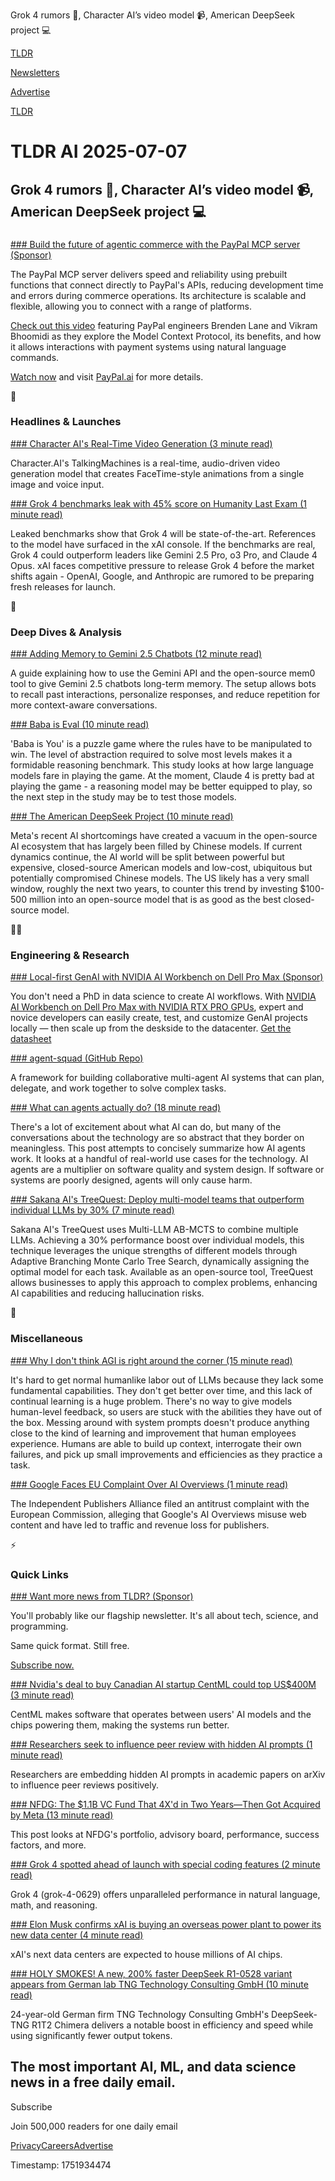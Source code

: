 Grok 4 rumors 🤖, Character AI’s video model 📹, American DeepSeek project 💻

[TLDR](/)

[Newsletters](/newsletters)

[Advertise](https://advertise.tldr.tech/)

[TLDR](/)

# TLDR AI 2025-07-07

## Grok 4 rumors 🤖, Character AI’s video model 📹, American DeepSeek project 💻

### 

[### Build the future of agentic commerce with the PayPal MCP server (Sponsor)](https://www.youtube.com/watch?v=_4CZ9XoJjlY)

The PayPal MCP server delivers speed and reliability using prebuilt functions that connect directly to PayPal's APIs, reducing development time and errors during commerce operations. Its architecture is scalable and flexible, allowing you to connect with a range of platforms.

[Check out this video](https://www.youtube.com/watch?v=_4CZ9XoJjlY) featuring PayPal engineers Brenden Lane and Vikram Bhoomidi as they explore the Model Context Protocol, its benefits, and how it allows interactions with payment systems using natural language commands.

[Watch now](https://www.youtube.com/watch?v=_4CZ9XoJjlY) and visit [PayPal.ai](https://www.paypal.ai/?utm_medium=tldrnewsletterpaidemail&utm_source=partner&utm_campaign=smbdeveloper&utm_content=fy25-agenticai) for more details.

🚀

### Headlines & Launches

[### Character AI's Real-Time Video Generation (3 minute read)](https://blog.character.ai/character-ais-real-time-video-breakthrough/?utm_source=tldrai)

Character.AI's TalkingMachines is a real-time, audio-driven video generation model that creates FaceTime-style animations from a single image and voice input.

[### Grok 4 benchmarks leak with 45% score on Humanity Last Exam (1 minute read)](https://www.testingcatalog.com/grok-4-benchmarks-leak-with-45-score-on-humanity-last-exam/?utm_source=tldrai)

Leaked benchmarks show that Grok 4 will be state-of-the-art. References to the model have surfaced in the xAI console. If the benchmarks are real, Grok 4 could outperform leaders like Gemini 2.5 Pro, o3 Pro, and Claude 4 Opus. xAI faces competitive pressure to release Grok 4 before the market shifts again - OpenAI, Google, and Anthropic are rumored to be preparing fresh releases for launch.

🧠

### Deep Dives & Analysis

[### Adding Memory to Gemini 2.5 Chatbots (12 minute read)](https://www.philschmid.de/gemini-with-memory?utm_source=tldrai)

A guide explaining how to use the Gemini API and the open-source mem0 tool to give Gemini 2.5 chatbots long-term memory. The setup allows bots to recall past interactions, personalize responses, and reduce repetition for more context-aware conversations.

[### Baba is Eval (10 minute read)](https://fi-le.net/baba/?utm_source=tldrai)

'Baba is You' is a puzzle game where the rules have to be manipulated to win. The level of abstraction required to solve most levels makes it a formidable reasoning benchmark. This study looks at how large language models fare in playing the game. At the moment, Claude 4 is pretty bad at playing the game - a reasoning model may be better equipped to play, so the next step in the study may be to test those models.

[### The American DeepSeek Project (10 minute read)](https://www.interconnects.ai/p/the-american-deepseek-project?utm_source=tldrai)

Meta's recent AI shortcomings have created a vacuum in the open-source AI ecosystem that has largely been filled by Chinese models. If current dynamics continue, the AI world will be split between powerful but expensive, closed-source American models and low-cost, ubiquitous but potentially compromised Chinese models. The US likely has a very small window, roughly the next two years, to counter this trend by investing $100-500 million into an open-source model that is as good as the best closed-source model.

👨‍💻

### Engineering & Research

[### Local-first GenAI with NVIDIA AI Workbench on Dell Pro Max (Sponsor)](https://www.delltechnologies.com/asset/en-us/products/workstations/briefs-summaries/ai-workbench-ebook.pdf?utm_source=tldrai)

You don't need a PhD in data science to create AI workflows. With [NVIDIA AI Workbench on Dell Pro Max with NVIDIA RTX PRO GPUs](https://www.delltechnologies.com/asset/en-us/products/workstations/briefs-summaries/ai-workbench-ebook.pdf), expert and novice developers can easily create, test, and customize GenAI projects locally — then scale up from the deskside to the datacenter. [Get the datasheet](https://www.delltechnologies.com/asset/en-us/products/workstations/briefs-summaries/ai-workbench-ebook.pdf)

[### agent-squad (GitHub Repo)](https://github.com/awslabs/agent-squad?utm_source=tldrai)

A framework for building collaborative multi-agent AI systems that can plan, delegate, and work together to solve complex tasks.

[### What can agents actually do? (18 minute read)](https://lethain.com/what-can-agents-do/?utm_source=tldrai)

There's a lot of excitement about what AI can do, but many of the conversations about the technology are so abstract that they border on meaningless. This post attempts to concisely summarize how AI agents work. It looks at a handful of real-world use cases for the technology. AI agents are a multiplier on software quality and system design. If software or systems are poorly designed, agents will only cause harm.

[### Sakana AI's TreeQuest: Deploy multi-model teams that outperform individual LLMs by 30% (7 minute read)](https://venturebeat.com/ai/sakana-ais-treequest-deploy-multi-model-teams-that-outperform-individual-llms-by-30/?utm_source=tldrai)

Sakana AI's TreeQuest uses Multi-LLM AB-MCTS to combine multiple LLMs. Achieving a 30% performance boost over individual models, this technique leverages the unique strengths of different models through Adaptive Branching Monte Carlo Tree Search, dynamically assigning the optimal model for each task. Available as an open-source tool, TreeQuest allows businesses to apply this approach to complex problems, enhancing AI capabilities and reducing hallucination risks.

🎁

### Miscellaneous

[### Why I don't think AGI is right around the corner (15 minute read)](https://www.dwarkesh.com/p/timelines-june-2025?utm_source=tldrai)

It's hard to get normal humanlike labor out of LLMs because they lack some fundamental capabilities. They don't get better over time, and this lack of continual learning is a huge problem. There's no way to give models human-level feedback, so users are stuck with the abilities they have out of the box. Messing around with system prompts doesn't produce anything close to the kind of learning and improvement that human employees experience. Humans are able to build up context, interrogate their own failures, and pick up small improvements and efficiencies as they practice a task.

[### Google Faces EU Complaint Over AI Overviews (1 minute read)](https://techcrunch.com/2025/07/05/google-faces-eu-antitrust-complaint-over-ai-overviews/?utm_source=tldrai)

The Independent Publishers Alliance filed an antitrust complaint with the European Commission, alleging that Google's AI Overviews misuse web content and have led to traffic and revenue loss for publishers.

⚡️

### Quick Links

[### Want more news from TLDR? (Sponsor)](https://tldr.tech/signup/?utm_source=tldrai&amp;utm_medium=newsletter&amp;utm_campaign=quicklinks07072025)

You'll probably like our flagship newsletter. It's all about tech, science, and programming.

Same quick format. Still free.

[Subscribe now.](https://tldr.tech/signup/?utm_source=tldrai&utm_medium=newsletter&utm_campaign=quicklinks07072025)

[### Nvidia's deal to buy Canadian AI startup CentML could top US$400M (3 minute read)](https://thelogic.co/news/exclusive/nvidias-deal-centml-us400m/?utm_source=tldrai)

CentML makes software that operates between users' AI models and the chips powering them, making the systems run better.

[### Researchers seek to influence peer review with hidden AI prompts (1 minute read)](https://techcrunch.com/2025/07/06/researchers-seek-to-influence-peer-review-with-hidden-ai-prompts/?utm_source=tldrai)

Researchers are embedding hidden AI prompts in academic papers on arXiv to influence peer reviews positively.

[### NFDG: The $1.1B VC Fund That 4X'd in Two Years—Then Got Acquired by Meta (13 minute read)](https://www.saastr.com/the-1-1b-vc-fund-that-4xd-in-two-years-then-got-acquired-by-meta/?utm_source=tldrai)

This post looks at NFDG's portfolio, advisory board, performance, success factors, and more.

[### Grok 4 spotted ahead of launch with special coding features (2 minute read)](https://www.bleepingcomputer.com/news/artificial-intelligence/grok-4-spotted-ahead-of-launch-with-special-coding-features/?utm_source=tldrai)

Grok 4 (grok-4-0629) offers unparalleled performance in natural language, math, and reasoning.

[### Elon Musk confirms xAI is buying an overseas power plant to power its new data center (4 minute read)](https://www.tomshardware.com/tech-industry/artificial-intelligence/elon-musk-xai-power-plant-overseas-to-power-1-million-gpus?utm_source=tldrai)

xAI's next data centers are expected to house millions of AI chips.

[### HOLY SMOKES! A new, 200% faster DeepSeek R1-0528 variant appears from German lab TNG Technology Consulting GmbH (10 minute read)](https://venturebeat.com/ai/holy-smokes-a-new-200-faster-deepseek-r1-0528-variant-appears-from-german-lab-tng-technology-consulting-gmbh/?utm_source=tldrai)

24-year-old German firm TNG Technology Consulting GmbH's DeepSeek-TNG R1T2 Chimera delivers a notable boost in efficiency and speed while using significantly fewer output tokens.

## The most important AI, ML, and data science news in a free daily email.

Subscribe

Join 500,000 readers for one daily email

[Privacy](/privacy)[Careers](https://jobs.ashbyhq.com/tldr.tech)[Advertise](/ai/advertise)

Timestamp: 1751934474